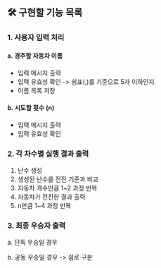 ## 🛠️ 구현할 기능 목록

### 1. 사용자 입력 처리
#### a. 경주할 자동차 이름
- 입력 메시지 출력
- 입력 유효성 확인 -> 쉼표(,)를 기준으로 5자 이하인지
- 이름 목록 저장
#### b. 시도할 횟수 (n)
- 입력 메시지 출력
- 입력 유효성 확인

### 2. 각 차수별 실행 결과 출력
1) 난수 생성
2) 생성된 난수를 전진 기준과 비교
3) 자동차 개수만큼 1~2 과정 반복
4) 자동차가 전진한 결과 출력
5) n만큼 1~4 과정 반복

### 3. 최종 우승자 출력
a. 단독 우승일 경우

b. 공동 우승일 경우 -> 쉼로 구분

